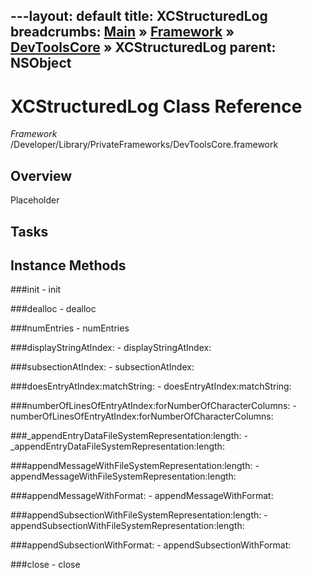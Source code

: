 ---layout: default
title: XCStructuredLog
breadcrumbs: <a href="/index.html">Main</a> &raquo; <a href="/Frameworks.html">Framework</a> &raquo; <a href="/Frameworks/DevToolsCore.html">DevToolsCore</a> &raquo; XCStructuredLog
parent: NSObject 
---
# XCStructuredLog Class Reference

*Framework* /Developer/Library/PrivateFrameworks/DevToolsCore.framework

## Overview

Placeholder

## Tasks

## Instance Methods

<a name="-init"></a>
###init
    - init

<a name="-dealloc"></a>
###dealloc
    - dealloc

<a name="-numEntries"></a>
###numEntries
    - numEntries

<a name="-displayStringAtIndex:"></a>
###displayStringAtIndex:
    - displayStringAtIndex:

<a name="-subsectionAtIndex:"></a>
###subsectionAtIndex:
    - subsectionAtIndex:

<a name="-doesEntryAtIndex:matchString:"></a>
###doesEntryAtIndex:matchString:
    - doesEntryAtIndex:matchString:

<a name="-numberOfLinesOfEntryAtIndex:forNumberOfCharacterColumns:"></a>
###numberOfLinesOfEntryAtIndex:forNumberOfCharacterColumns:
    - numberOfLinesOfEntryAtIndex:forNumberOfCharacterColumns:

<a name="-_appendEntryDataFileSystemRepresentation:length:"></a>
###_appendEntryDataFileSystemRepresentation:length:
    - _appendEntryDataFileSystemRepresentation:length:

<a name="-appendMessageWithFileSystemRepresentation:length:"></a>
###appendMessageWithFileSystemRepresentation:length:
    - appendMessageWithFileSystemRepresentation:length:

<a name="-appendMessageWithFormat:"></a>
###appendMessageWithFormat:
    - appendMessageWithFormat:

<a name="-appendSubsectionWithFileSystemRepresentation:length:"></a>
###appendSubsectionWithFileSystemRepresentation:length:
    - appendSubsectionWithFileSystemRepresentation:length:

<a name="-appendSubsectionWithFormat:"></a>
###appendSubsectionWithFormat:
    - appendSubsectionWithFormat:

<a name="-close"></a>
###close
    - close

